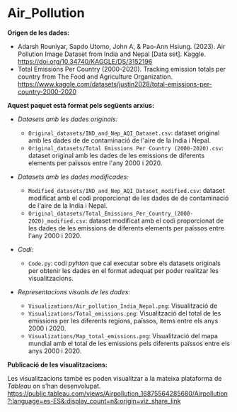 # Air_Pollution

**Origen de les dades:**
- Adarsh Rouniyar, Sapdo Utomo, John A, & Pao-Ann Hsiung. (2023). Air Pollution Image Dataset from India and Nepal [Data set]. Kaggle. https://doi.org/10.34740/KAGGLE/DS/3152196
- Total Emissions Per Country (2000-2020). Tracking emission totals per country from The Food and Agriculture Organization. https://www.kaggle.com/datasets/justin2028/total-emissions-per-country-2000-2020

**Aquest paquet està format pels següents arxius:**

- _Datasets amb les dades originals:_

  - `Original_datasets/IND_and_Nep_AQI_Dataset.csv`: dataset original amb les dades de de contaminació de l'aire de la India i Nepal.
  - `Original_datasets/Total Emissions Per Country (2000-2020).csv`: dataset original amb les dades de les emissions de diferents elements per païssos entre l'any 2000 i 2020.

- _Datasets amb les dades modificades:_

  - `Modified_datasets/IND_and_Nep_AQI_Dataset_modified.csv`: dataset modificat amb el codi proporcionat de les dades de de contaminació de l'aire de la India i Nepal.
  - `Original_datasets/Total_Emissions_Per_Country_(2000-2020)_modified.csv`: dataset modificat amb el codi proporcionat de les dades de les emissions de diferents elements per païssos entre l'any 2000 i 2020.
  
- _Codi:_

  - `Code.py`: codi _pyhton_ que cal executar sobre els datasets originals per obtenir les dades en el format adequat per poder realitzar les visualitzacions.

- _Representacions visuals de les dades:_

  - `Visualizations/Air_pollution_India_Nepal.png`: Visualització de
  - `Visualizations/Total_emissions.png`: Visualització del total de les emissions per les diferents regions, païssos, items entre els anys 2000 i 2020.
  - `Visualizations/Map_total_emissions.png`: Visualització del mapa mundial amb el total de les emissions pels diferents païssos entre els anys 2000 i 2020.

**Publicació de les visualitzacions:**

Les visualitzacions també es poden visualitzar a la mateixa plataforma de _Tableau_ on s'han desenvolupat.
https://public.tableau.com/views/Airpollution_16875564285680/Airpollution?:language=es-ES&:display_count=n&:origin=viz_share_link
